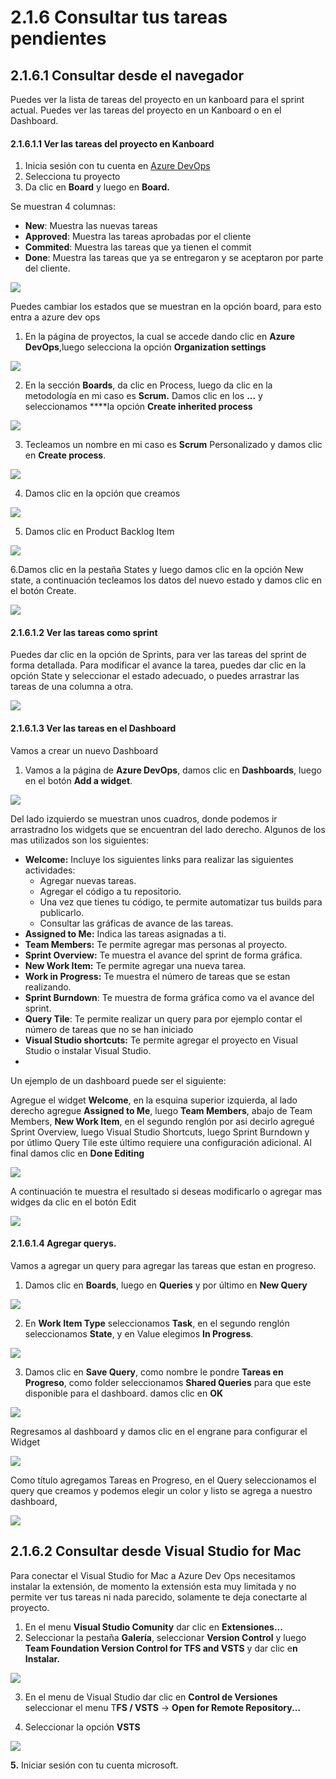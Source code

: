 # 2.1.6 Consultar tus tareas pendientes

## 2.1.6.1 Consultar desde el navegador

Puedes ver la lista de tareas del proyecto en un kanboard  para el sprint actual. Puedes ver las tareas del proyecto en un Kanboard o en el Dashboard.

#### 2.1.6.1.1 Ver las tareas del proyecto en Kanboard

1. Inicia sesión con tu cuenta en [Azure DevOps](https://visualstudio.microsoft.com/vso)
2. Selecciona tu proyecto
3. Da clic en **Board** y luego en **Board.**

Se muestran 4 columnas:

* **New**: Muestra las nuevas tareas
* **Approved**: Muestra las tareas aprobadas por el cliente
* **Commited**: Muestra las tareas que ya tienen el commit
* **Done**: Muestra las tareas que ya se entregaron y se aceptaron por parte del cliente.

![](../../.gitbook/assets/image%20%2814%29.png)

Puedes cambiar los estados que se muestran en la opción board, para esto entra a azure dev ops

1. En la página de proyectos, la cual se accede dando clic en **Azure DevOps**,luego selecciona la opción **Organization settings**

![](../../.gitbook/assets/image%20%2829%29.png)

2. En la sección **Boards**, da clic en Process, luego da clic en la metodología en mi caso es **Scrum.** Damos clic en los **...** y seleccionamos ****la opción **Create inherited process**

![](../../.gitbook/assets/image%20%2899%29.png)

3. Tecleamos un nombre en mi caso es **Scrum** Personalizado y damos clic en **Create process**.

![](../../.gitbook/assets/image%20%2867%29.png)

4. Damos clic en la opción que creamos

![](../../.gitbook/assets/image%20%2882%29.png)

5. Damos clic en Product Backlog Item

![](../../.gitbook/assets/image%20%28135%29.png)

6.Damos clic en la pestaña States y luego damos clic en la opción New state, a continuación tecleamos los datos del nuevo estado y damos clic en el botón Create.

![](../../.gitbook/assets/image%20%28169%29.png)

#### 2.1.6.1.2 Ver las tareas  como sprint

Puedes dar clic en la opción de Sprints, para ver las tareas del sprint de forma detallada. Para modificar el avance la tarea, puedes dar clic en la opción State y seleccionar el estado adecuado, o puedes arrastrar las tareas de una columna a otra.

![](../../.gitbook/assets/image%20%2833%29.png)

#### 2.1.6.1.3 Ver las tareas en el Dashboard

Vamos a crear un nuevo Dashboard

1. Vamos a la página de **Azure DevOps**, damos clic en **Dashboards**, luego en el botón **Add a widget**.

![](../../.gitbook/assets/image%20%2825%29.png)

Del lado izquierdo se muestran unos cuadros, donde podemos ir arrastradno los widgets que se encuentran del lado derecho. Algunos de los mas utilizados son los siguientes:

* **Welcome:** Incluye los siguientes links para realizar las siguientes actividades:
  *  Agregar nuevas tareas.
  * Agregar el código a tu repositorio.
  * Una vez que tienes tu código, te permite automatizar tus builds para publicarlo.
  * Consultar las gráficas de avance de las tareas.
* **Assigned to Me:** Indica las tareas asignadas a ti.
* **Team Members:** Te permite agregar mas personas al proyecto.
* **Sprint Overview:** Te muestra el avance del sprint de forma gráfica.
* **New Work Item:** Te permite agregar una nueva tarea.
* **Work in Progress:** Te muestra el número de tareas que se estan realizando.
* **Sprint Burndown**: Te muestra de forma gráfica como va el avance del sprint.
* **Query Tile**: Te permite realizar un query para por ejemplo contar el número de tareas que no se han iniciado
* **Visual Studio shortcuts:** Te permite agregar el proyecto en Visual Studio o instalar Visual Studio.
* 
Un ejemplo de un dashboard puede ser el siguiente:

Agregue el widget **Welcome**, en la esquina superior izquierda, al lado derecho agregue **Assigned to Me**, luego **Team Members**, abajo de Team Members, **New Work Item**, en el segundo renglón por asi decirlo agregué Sprint Overview, luego Visual Studio Shortcuts, luego Sprint Burndown y por útlimo Query Tile este último requiere una configuración adicional. Al final damos clic en **Done Editing**

![](../../.gitbook/assets/image%20%2827%29.png)

A continuación te muestra el resultado si deseas modificarlo o agregar mas widges da clic en el botón Edit

![](../../.gitbook/assets/image%20%28152%29.png)

#### 2.1.6.1.4 Agregar querys.

Vamos a agregar un query para agregar las tareas que estan en progreso.

1. Damos clic en **Boards**, luego en **Queries** y por último en **New Query**

![](../../.gitbook/assets/image%20%28107%29.png)

2. En **Work Item Type** seleccionamos **Task**, en el segundo renglón seleccionamos **State**, y en Value elegimos **In Progress**.

![](../../.gitbook/assets/image%20%28168%29.png)

3. Damos clic en **Save Query**, como nombre le pondre **Tareas en Progreso**, como folder seleccionamos **Shared Queries** para que este disponible para el dashboard. damos clic en **OK**

![](../../.gitbook/assets/image%20%28159%29.png)

Regresamos al dashboard y damos clic en el engrane para configurar el Widget

![](../../.gitbook/assets/image%20%28149%29.png)

Como título agregamos Tareas en Progreso, en el Query seleccionamos el query que creamos y podemos elegir un color y listo se agrega a nuestro dashboard,

![](../../.gitbook/assets/image%20%28204%29.png)

## 2.1.6.2 Consultar desde Visual Studio for Mac

Para conectar el Visual Studio for Mac a Azure Dev Ops necesitamos instalar la extensión, de momento la extensión esta muy limitada y no permite ver tus tareas ni nada parecido, solamente te deja conectarte al proyecto.

1. En el menu **Visual Studio Comunity** dar clic en **Extensiones...**
2. Seleccionar la pestaña **Galería**, seleccionar **Version Control** y luego **Team Foundation Version Control for TFS and VSTS**  y dar clic e**n Instalar.**

![](../../.gitbook/assets/00000167.png)

3. En el menu de Visual Studio dar clic en **Control de Versiones** seleccionar el menu T**FS / VSTS** -&gt; **Open for Remote Repository...**

4. Seleccionar la opción  **VSTS** 

![](../../.gitbook/assets/00000168.png)

**5.** Iniciar sesión con tu cuenta microsoft.

